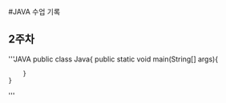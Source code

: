 #JAVA 수업 기록

## 2주차

'''JAVA
    public class Java{
      public static void main(String[] args){
        
        }
    }
  
'''

